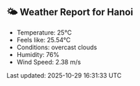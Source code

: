 <!-- WEATHER-START -->
## 🌤 Weather Report for Hanoi

- Temperature: 25°C
- Feels like: 25.54°C
- Conditions: overcast clouds
- Humidity: 76%
- Wind Speed: 2.38 m/s

Last updated: 2025-10-29 16:31:33 UTC
<!-- WEATHER-END -->
